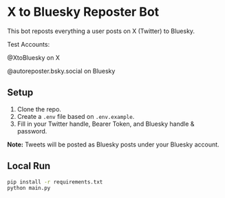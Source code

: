 # X to Bluesky Reposter Bot

This bot reposts everything a user posts on X (Twitter) to Bluesky.

Test Accounts:

@XtoBluesky on X

@autoreposter.bsky.social on Bluesky

## Setup
1. Clone the repo.
2. Create a `.env` file based on `.env.example`.
3. Fill in your Twitter handle, Bearer Token, and Bluesky handle & password.

**Note:** Tweets will be posted as Bluesky posts under your Bluesky account.

## Local Run
```bash
pip install -r requirements.txt
python main.py
